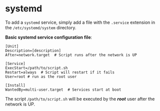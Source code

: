 # systemd

To add a `systemd` service, simply add a file with the `.service` extension in the `/etc/systemd/system` directory.

**Basic systemd service configuration file**:

```systemd
[Unit]
Description=[description]
After=network.target  # Script runs after the network is UP

[Service]
ExecStart=/path/to/script.sh
Restart=always  # Script will restart if it fails
User=root # run as the root user

[Install]
WantedBy=multi-user.target  # Services start at boot
```

The script `/path/to/script.sh` will be executed by the _**root**_ user after the network is UP.
